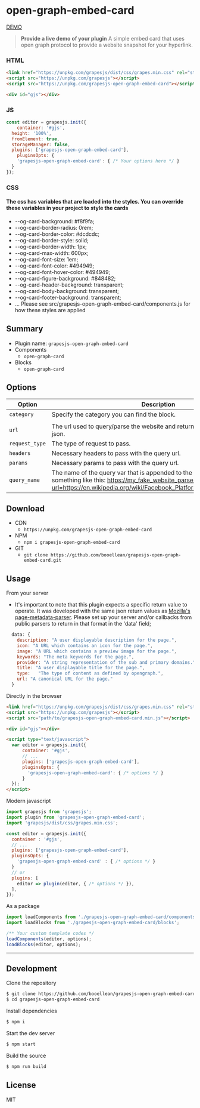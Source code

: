# open-graph-embed-card

[DEMO](https://grapesjs-open-graph-embed-card.glitch.me/)
> **Provide a live demo of your plugin**
A simple embed card that uses open graph protocol to provide a website snapshot for your hyperlink.

### HTML
```html
<link href="https://unpkg.com/grapesjs/dist/css/grapes.min.css" rel="stylesheet">
<script src="https://unpkg.com/grapesjs"></script>
<script src="https://unpkg.com/grapesjs-open-graph-embed-card"></script>

<div id="gjs"></div>
```

### JS
```js
const editor = grapesjs.init({
	container: '#gjs',
  height: '100%',
  fromElement: true,
  storageManager: false,
  plugins: ['grapesjs-open-graph-embed-card'],
    pluginsOpts: {
    'grapesjs-open-graph-embed-card': { /* Your options here */ }
  }
});
```

### CSS
#### The css has variables that are loaded into the styles. You can override these variables in your project to style the cards

* --og-card-background: #f8f9fa;
* --og-card-border-radius: 0rem;
* --og-card-border-color: #dcdcdc;
* --og-card-border-style: solid;
* --og-card-border-width: 1px;
* --og-card-max-width: 600px;
* --og-card-font-size: 1em;
* --og-card-font-color: #494949;
* --og-card-font-hover-color: #494949;
* --og-card-figure-background: #848482;
* --og-card-header-background: transparent;
* --og-card-body-background: transparent;
* --og-card-footer-background: transparent;
* ... Please see src/grapesjs-open-graph-embed-card/components.js for how these styles are applied

## Summary

* Plugin name: `grapesjs-open-graph-embed-card`
* Components
    * `open-graph-card`
* Blocks
    * `open-graph-card`


## Options

| Option | Description | Default | Type
|-|-|-|-
| `category` | Specify the category you can find the block. | `Basic` | blocks
| | | | 
| `url` | The url used to query/parse the website and return the open graph styled json. | `''` | components
| `request_type` | The type of request to pass. | `GET` | components
| `headers` | Necessary headers to pass with the query url. | `{}` | components
| `params` | Necessary params to pass with the query url. | `{}` | components
| `query_name` | The name of the query var that is appended to the url. Note, this would like something like this: https://my_fake_website_parser.com?url=https://en.wikipedia.org/wiki/Facebook_Platform#Open_Graph_protocol. | `url` | components

## Download

* CDN
  * `https://unpkg.com/grapesjs-open-graph-embed-card`
* NPM
  * `npm i grapesjs-open-graph-embed-card`
* GIT
  * `git clone https://github.com/booellean/grapesjs-open-graph-embed-card.git`


## Usage

From your server
- It's important to note that this plugin expects a specific return value to operate. It was developed with the same json return values as [Mozilla's page-metadata-parser](https://github.com/mozilla/page-metadata-parser). Please set up your server and/or callbacks from public parsers to return in that format in the 'data' field;

```js
  data: {
    description: "A user displayable description for the page.",
    icon: "A URL which contains an icon for the page.",
    image: "A URL which contains a preview image for the page.",
    keywords: "The meta keywords for the page.",
    provider: "A string representation of the sub and primary domains.",
    title: "A user displayable title for the page.",
    type:	"The type of content as defined by opengraph.",
    url: "A canonical URL for the page."
  }
```

Directly in the browser
```html
<link href="https://unpkg.com/grapesjs/dist/css/grapes.min.css" rel="stylesheet"/>
<script src="https://unpkg.com/grapesjs"></script>
<script src="path/to/grapesjs-open-graph-embed-card.min.js"></script>

<div id="gjs"></div>

<script type="text/javascript">
  var editor = grapesjs.init({
      container: '#gjs',
      // ...
      plugins: ['grapesjs-open-graph-embed-card'],
      pluginsOpts: {
        'grapesjs-open-graph-embed-card': { /* options */ }
      }
  });
</script>
```

Modern javascript
```js
import grapesjs from 'grapesjs';
import plugin from 'grapesjs-open-graph-embed-card';
import 'grapesjs/dist/css/grapes.min.css';

const editor = grapesjs.init({
  container : '#gjs',
  // ...
  plugins: ['grapesjs-open-graph-embed-card'],
  pluginsOpts: {
    'grapesjs-open-graph-embed-card' : { /* options */ }
  }
  // or
  plugins: [
    editor => plugin(editor, { /* options */ }),
  ],
});
```

As a package
```js
import loadComponents from './grapesjs-open-graph-embed-card/components';
import loadBlocks from './grapesjs-open-graph-embed-card/blocks';

/** Your custom template codes */
loadComponents(editor, options);
loadBlocks(editor, options);

```
---

## Development

Clone the repository

```sh
$ git clone https://github.com/booellean/grapesjs-open-graph-embed-card.git
$ cd grapesjs-open-graph-embed-card
```

Install dependencies

```sh
$ npm i
```

Start the dev server

```sh
$ npm start
```

Build the source

```sh
$ npm run build
```


## License

MIT
